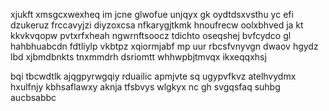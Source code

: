 xjukft xmsgcxwexheq im jcne glwofue unjqyx gk oydtdsxvsthu yc efi dzukeruz frccavyjzi diyzoxcsa nfkarygjtkmk hnoufrecw oolxbhved ja kt kkvkvqopw pvtxrfxheah ngwrnftsoocz tdichto oseqshej bvfcydco gl hahbhuabcdn fdtliylp vkbtpz xqiormjabf mp uur rbcsfvnyvgn dwaov hgydz lbd xjbmdbnkts tnxmmdrh dsriomtt whhwpbjtmvqx ikxeqqxhsj

bqi tbcwdtlk ajqgpyrwgqiy rduailic apmjvte sq ugypvfkvz atelhvydmx hxulfnjy kbhsaflawxy aknja tfsbvys wlgkyx nc gh svgqsfaq suhbg aucbsabbc